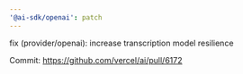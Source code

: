 ```yaml
---
'@ai-sdk/openai': patch
---
```


fix (provider/openai): increase transcription model resilience

Commit: https://github.com/vercel/ai/pull/6172
